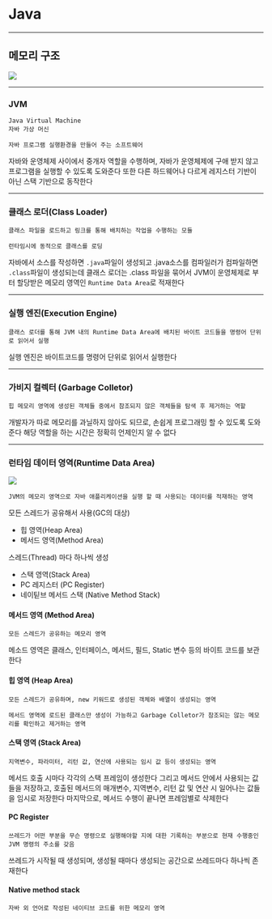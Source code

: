 # Java
---
## 메모리 구조
![](https://img1.daumcdn.net/thumb/R1280x0/?scode=mtistory2&fname=https%3A%2F%2Fblog.kakaocdn.net%2Fdn%2FcQRqku%2Fbtru0vJ6Ixx%2F9qCTW7ChXc80fGfQUrT4B0%2Fimg.png)

---
### JVM
```
Java Virtual Machine
자바 가상 머신

자바 프로그램 실행환경을 만들어 주는 소프트웨어
```
자바와 운영체제 사이에서 중개자 역할을 수행하며, 자바가 운영체제에 구애 받지 않고 프로그램을 실행할 수 있도록 도와준다
또한 다른 하드웨어나 다르게 레지스터 기반이 아닌 스택 기반으로 동작한다

---
### 클래스 로더(Class Loader)
```
클래스 파일을 로드하고 링크를 통해 배치하는 작업을 수행하는 모듈

런타임시에 동적으로 클래스를 로딩
```
자바에서 소스를 작성하면 `.java`파일이 생성되고 .java소스를 컴파일러가 컴파일하면 `.class`파일이 생성되는데 클래스 로더는 .class 파일을 묶어서 JVM이 운영체제로 부터 할당받은 메모리 영역인 `Runtime Data Area`로 적재한다

---
### 실행 엔진(Execution Engine)
```
클래스 로더를 통해 JVM 내의 Runtime Data Area에 배치된 바이트 코드들을 명령어 단위로 읽어서 실행
```
실행 엔진은 바이트코드를 명령어 단위로 읽어서 실행한다

---
### 가비지 컬렉터 (Garbage Colletor)
```
힙 메모리 영역에 생성된 객체들 중에서 참조되지 않은 객체들을 탐색 후 제거하는 역할
```
개발자가 따로 메모리를 과닐하지 않아도 되므로, 손쉽게 프로그래밍 할 수 있도록 도와준다
해당 역할을 하는 시간은 정확히 언제인지 알 수 없다

---
### 런타임 데이터 영역(Runtime Data Area)
![](https://img1.daumcdn.net/thumb/R1280x0/?scode=mtistory2&fname=https%3A%2F%2Fblog.kakaocdn.net%2Fdn%2FbZR97z%2FbtrvtdBl1Md%2FLbUk2NVlgDmsKMcBiQ9f4K%2Fimg.png)
```
JVM의 메모리 영역으로 자바 애플리케이션을 실행 할 때 사용되는 데이터를 적재하는 영역
```

모든 스레드가 공유해서 사용(GC의 대상)
- 힙 영역(Heap Area)
- 메서드 영역(Method Area)

스레드(Thread) 마다 하나씩 생성
- 스택 영역(Stack Area)
- PC 레지스터 (PC Register)
- 네이틷브 메서드 스택 (Native Method Stack)

#### 메서드 영역 (Method Area)
```
모든 스레드가 공유하는 메모리 영역
```
메소드 영역은 클래스, 인터페이스, 메서드, 필드, Static 변수 등의 바이트 코드를 보관한다

#### 힙 영역 (Heap Area)
```
모든 스레드가 공유하며, new 키워드로 생성된 객체와 배열이 생성되는 영역

메서드 영역에 로드된 클래스만 생성이 가능하고 Garbage Colletor가 참조되는 않는 메모리를 확인하고 제거하는 영역
```

#### 스택 영역 (Stack Area)
```
지역변수, 파라미터, 리턴 값, 연산에 사용되는 임시 값 등이 생성되는 영역
```
메서드 호출 시마다 각각의 스택 프레임이 생성한다
그리고 메서드 안에서 사용되는 값들을 저장하고, 호출된 메서드의 매개변수, 지역변수, 리턴 값 및 연산 시 일어나는 값들을 임시로 저장한다
마지막으로, 메서드 수행이 끝나면 프레임별로 삭제한다

#### PC Register
```
쓰레드가 어떤 부분을 무슨 명령으로 실행해야할 지에 대한 기록하는 부분으로 현재 수행중인 JVM 명령의 주소를 갖음
```

쓰레드가 시작될 때 생성되며, 생성될 때마다 생성되는 공간으로 쓰레드마다 하나씩 존재한다

#### Native method stack
```
자바 외 언어로 작성된 네이티브 코드를 위한 메모리 영역
```